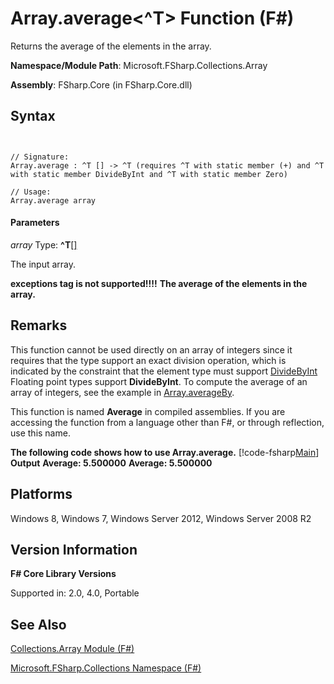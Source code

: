 # Array.average<^T> Function (F#)

Returns the average of the elements in the array.

**Namespace/Module Path**: Microsoft.FSharp.Collections.Array

**Assembly**: FSharp.Core (in FSharp.Core.dll)


## Syntax


```


// Signature:
Array.average : ^T [] -> ^T (requires ^T with static member (+) and ^T with static member DivideByInt and ^T with static member Zero)

// Usage:
Array.average array

```



#### Parameters
*array*
Type: **^T**[[]](http://msdn.microsoft.com/en-us/library/def20292-9aae-4596-9275-b94e594f8493)


The input array.



**exceptions tag is not supported!!!!**
**The average of the elements in the array.**
## Remarks
This function cannot be used directly on an array of integers since it requires that the type support an exact division operation, which is indicated by the constraint that the element type must support [DivideByInt](http://msdn.microsoft.com/en-us/library/24b70b03-c9fb-4edf-b04e-c9d8355fe1ca) Floating point types support **DivideByInt**. To compute the average of an array of integers, see the example in [Array.averageBy](http://msdn.microsoft.com/en-us/library/e9d64609-06a3-48f0-bc07-226ab0f85c54).

This function is named **Average** in compiled assemblies. If you are accessing the function from a language other than F#, or through reflection, use this name.

**The following code shows how to use Array.average.**
[!code-fsharp[Main](snippets/fsarrays/snippet43.fs)]
**Output**
**Average: 5.500000**
**Average: 5.500000**
## Platforms
Windows 8, Windows 7, Windows Server 2012, Windows Server 2008 R2


## Version Information
**F# Core Library Versions**

Supported in: 2.0, 4.0, Portable




## See Also
[Collections.Array Module &#40;F&#35;&#41;](Collections.Array-Module-%28FSharp%29.md)

[Microsoft.FSharp.Collections Namespace &#40;F&#35;&#41;](Microsoft.FSharp.Collections-Namespace-%28FSharp%29.md)

